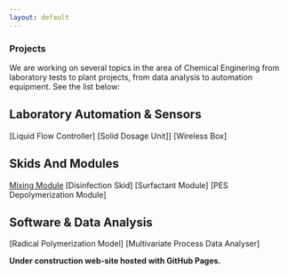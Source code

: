 ```yaml
---
layout: default
---
```


### Projects

We are working on several topics in the area of Chemical Enginering from laboratory tests to plant projects, from data analysis to automation equipment. See the list below:

## Laboratory Automation & Sensors
[Liquid Flow Controller]
[Solid Dosage Unit]]
[Wireless Box]

## Skids And Modules
[Mixing Module](./mixing_module.html)
[Disinfection Skid]
[Surfactant Module]
[PES Depolymerization Module]

## Software & Data Analysis
[Radical Polymerization Model]
[Multivariate Process Data Analyser]


**Under construction web-site hosted with GitHub Pages.**
